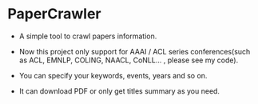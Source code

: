 # PaperCrawler

* A simple tool to crawl papers information.

* Now this project only support for AAAI / ACL series conferences(such as ACL, EMNLP, COLING, NAACL, CoNLL... , please see my code).

* You can specify your keywords, events, years and so on.

* It can download PDF or only get titles summary as you need.

